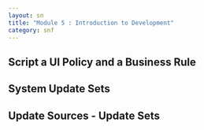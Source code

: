 ```yaml
---
layout: sn
title: "Module 5 : Introduction to Development"
category: snf
---
```


<h2>Script a UI Policy and a Business Rule</h2>
<h2>System Update Sets</h2>
<h2>Update Sources - Update Sets</h2>
